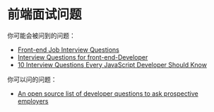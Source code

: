 # 前端面试问题

你可能会被问到的问题：

* [Front-end Job Interview Questions](http://h5bp.github.io/Front-end-Developer-Interview-Questions/)
* [Interview Questions for front-end-Developer](http://thatjsdude.com/interview/index.html)
* [10 Interview Questions
Every JavaScript Developer Should Know](https://medium.com/javascript-scene/10-interview-questions-every-javascript-developer-should-know-6fa6bdf5ad95)

你可以问的问题：

* [An open source list of developer questions to ask prospective employers](https://github.com/ChiperSoft/InterviewThis)






 






